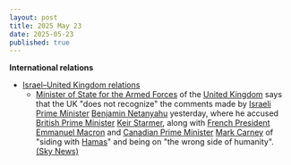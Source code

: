 ```yaml
---
layout: post
title: 2025 May 23
date: 2025-05-23
published: true
---
```



**International relations**

* [Israel–United Kingdom relations](https://en.wikipedia.org/wiki/Israel%E2%80%93United_Kingdom_relations "Israel–United Kingdom relations")
  + [Minister of State for the Armed Forces](https://en.wikipedia.org/wiki/Minister_of_State_for_the_Armed_Forces "Minister of State for the Armed Forces") of the [United Kingdom](https://en.wikipedia.org/wiki/United_Kingdom "United Kingdom") says that the UK "does not recognize" the comments made by [Israeli Prime Minister](https://en.wikipedia.org/wiki/Israeli_Prime_Minister "Israeli Prime Minister") [Benjamin Netanyahu](https://en.wikipedia.org/wiki/Benjamin_Netanyahu "Benjamin Netanyahu") yesterday, where he accused [British Prime Minister](https://en.wikipedia.org/wiki/British_Prime_Minister "British Prime Minister") [Keir Starmer](https://en.wikipedia.org/wiki/Keir_Starmer "Keir Starmer"), along with [French President](https://en.wikipedia.org/wiki/French_President "French President") [Emmanuel Macron](https://en.wikipedia.org/wiki/Emmanuel_Macron "Emmanuel Macron") and [Canadian Prime Minister](https://en.wikipedia.org/wiki/Canadian_Prime_Minister "Canadian Prime Minister") [Mark Carney](https://en.wikipedia.org/wiki/Mark_Carney "Mark Carney") of "siding with [Hamas](https://en.wikipedia.org/wiki/Hamas "Hamas")" and being on "the wrong side of humanity". [(Sky News)](https://news.sky.com/story/israel-gaza-latest-youre-on-wrong-side-of-humanity-netanyahu-launches-attack-on-starmer-after-killings-in-us-13362469)
